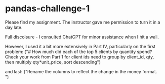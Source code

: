 # pandas-challenge-1

Please find my assignment. The instructor gave me permission to turn it in a day late.

Full discolsure - I consulted ChatGPT for minor assistance when I hit a wall.

However, I used it a bit more extensively in Part IV, particularly on the first problem:
("# How much did each of the top 5 clients by quantity spend? Check your work from Part 1 for client ids
need to group by client_id, qty, then multiply qty*unit_price, sort descending")

and last:
("Rename the columns to reflect the change in the money format. ")
